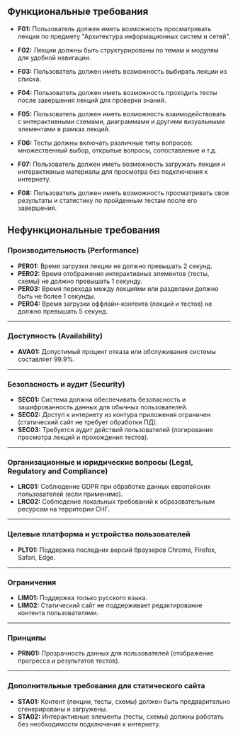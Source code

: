 ## **Функциональные требования**

- **F01:** Пользователь должен иметь возможность просматривать лекции по предмету "Архитектура информационных систем и сетей".
- **F02:** Лекции должны быть структурированы по темам и модулям для удобной навигации.
- **F03:** Пользователь должен иметь возможность выбирать лекции из списка.
- **F04:** Пользователь должен иметь возможность проходить тесты после завершения лекций для проверки знаний.
- **F05:** Пользователь должен иметь возможность взаимодействовать с интерактивными схемами, диаграммами и другими визуальными элементами в рамках лекций.
- **F06:** Тесты должны включать различные типы вопросов: множественный выбор, открытые вопросы, сопоставление и т.д.
- **F07:** Пользователь должен иметь возможность загружать лекции и интерактивные материалы для просмотра без подключения к интернету.

- **F08:** Пользователь должен иметь возможность просматривать свои результаты и статистику по пройденным тестам после его завершения.


## **Нефункциональные требования**

### **Производительность (Performance)**

- **PER01:** Время загрузки лекции не должно превышать 2 секунд.
- **PER02:** Время отображения интерактивных элементов (тесты, схемы) не должно превышать 1 секунду.
- **PER03:** Время перехода между лекциями или разделами должно быть не более 1 секунды.
- **PER04:** Время загрузки оффлайн-контента (лекций и тестов) не должно превышать 5 секунд.


---

### **Доступность (Availability)**

- **AVA01:** Допустимый процент отказа или обслуживания системы составляет 99.9%.

---

### **Безопасность и аудит (Security)**

- **SEC01:** Система должна обеспечивать безопасность и зашифрованность данных для обычных пользователей.
- **SEC02:** Доступ к интернету из контура приложения ограничен (статический сайт не требует обработки ПД).
- **SEC03:** Требуется аудит действий пользователей (логирование просмотра лекций и прохождения тестов).

---


### **Организационные и юридические вопросы (Legal, Regulatory and Compliance)**

- **LRC01:** Соблюдение GDPR при обработке данных европейских пользователей (если применимо).
- **LRC02:** Соблюдение локальных требований к образовательным ресурсам на территории СНГ.

---

### **Целевые платформа и устройства пользователей**

- **PLT01:** Поддержка последних версий браузеров Chrome, Firefox, Safari, Edge.

---

### **Ограничения**

- **LIM01:** Поддержка только русского языка.
- **LIM02:** Статический сайт не поддерживает редактирование контента пользователями.

---

### **Принципы**

- **PRN01:** Прозрачность данных для пользователей (отображение прогресса и результатов тестов).

---

### **Дополнительные требования для статического сайта**

- **STA01:** Контент (лекции, тесты, схемы) должен быть предварительно сгенерированы и загружены.
- **STA02:** Интерактивные элементы (тесты, схемы) должны работать без необходимости подключения к интернету.
